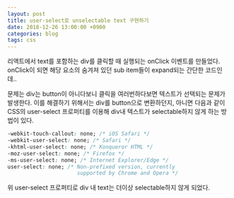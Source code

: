 ```yaml
---
layout: post
title: user-select로 unselectable text 구현하기
date: 2018-12-26 13:00:00 +0900
categories: blog
tags: css
---
```

리액트에서 text를 포함하는 div를 클릭할 때 실행되는 onClick 이벤트를 만들었다. onClick이 되면 해당 요소의 숨겨져 있던 sub item들이 expand되는 간단한 코드인데.. 

문제는 div는 button이 아니다보니 클릭을 여러번하다보면 텍스트가 선택되는 문제가 발생한다. 이를 해결하기 위해서는 div를 button으로 변환하던지, 아니면 다음과 같이 CSS의 user-select 프로퍼티를 이용해 div내 텍스트가 selectable하지 않게 하는 방법이 있다.

```css
-webkit-touch-callout: none; /* iOS Safari */
-webkit-user-select: none; /* Safari */
-khtml-user-select: none; /* Konqueror HTML */
-moz-user-select: none; /* Firefox */
-ms-user-select: none; /* Internet Explorer/Edge */
user-select: none; /* Non-prefixed version, currently
                      supported by Chrome and Opera */
```

위 user-select 프로퍼티로 div 내 text는 더이상 selectable하지 않게 되었다.